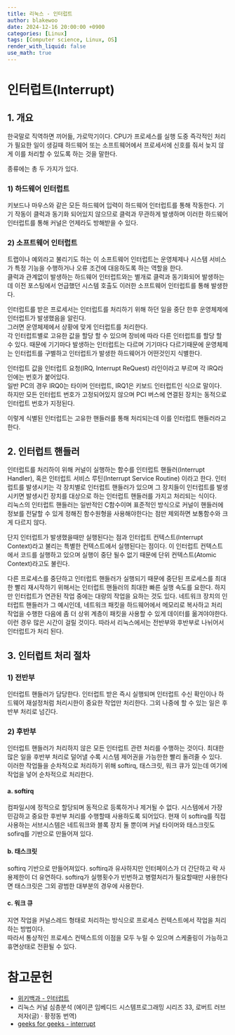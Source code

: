 ```yaml
---
title: 리눅스 - 인터럽트
author: blakewoo
date: 2024-12-16 20:00:00 +0900
categories: [Linux]
tags: [Computer science, Linux, OS] 
render_with_liquid: false
use_math: true
---
```


# 인터럽트(Interrupt)
## 1. 개요
한국말로 직역하면 끼어듦, 가로막기이다.
CPU가 프로세스를 실행 도중 즉각적인 처리가 필요한 일이 생길때 하드웨어 또는 소프트웨어에서 프로세서에 신호를 줘서
늦지 않게 이를 처리할 수 있도록 하는 것을 말한다.

종류에는 총 두 가지가 있다.
### 1) 하드웨어 인터럽트
키보드나 마우스와 같은 모든 하드웨어 입력이 하드웨어 인터럽트를 통해 작동한다. 
기기 작동이 클럭과 동기화 되어있지 않으므로 클럭과 무관하게 발생하며 이러한 하드웨어 인터럽트를 통해 커널은
언제라도 방해받을 수 있다.

### 2) 소프트웨어 인터럽트
트랩이나 예외라고 불리기도 하는 이 소프트웨어 인터럽트는 운영체제나 시스템 서비스가 특정 기능을 수행하거나
오류 조건에 대응하도록 하는 역할을 한다.   
클럭과 관계없이 발생하는 하드웨어 인터럽트와는 별개로 클럭과 동기화되어 발생하는데
이전 포스팅에서 언급했던 시스템 호출도 이러한 소프트웨어 인터럽트를 통해 발생한다.

인터럽트를 받은 프로세서는 인터럽트를 처리하기 위해 하던 일을 중단 한후 운영체제에 인터럽트가 발생했음을 알린다.   
그러면 운영체제에서 상황에 맞게 인터럽트를 처리한다.   
각 인터럽트별로 고유한 값을 할당 할 수 있으며 장비에 따라 다른 인터럽트를 할당 할 수 있다.
때문에 기기마다 발생하는 인터럽트는 다르며 기기마다 다르기때문에 운영체제는 인터럽트를 구별하고 인터럽트가 발생한
하드웨어가 어떤것인지 식별한다.

인터럽트 값을 인터럽트 요청(IRQ, Interrupt ReQuest) 라인이라고 부르며 각 IRQ라인에는 번호가 붙어있다.   
일반 PC의 경우 IRQ0는 타이머 인터럽트, IRQ1은 키보드 인터럽트인 식으로 말이다. 하지만 모든 인터럽트 번호가 고정되어있지 않으며
PCI 버스에 연결된 장치는 동적으로 인터럽트 번호가 지정된다.

이렇게 식별된 인터럽트는 고유한 핸들러를 통해 처리되는데 이를 인터럽트 핸들러라고 한다.

## 2. 인터럽트 핸들러
인터럽트를 처리하이 위해 커널이 실행하는 함수를 인터럽트 핸들러(Interrupt Handler), 혹은 인터럽트 서비스 루틴(Interrupt Service Routine)
이라고 한다. 인터럽트를 발생시키는 각 장치별로 인터럽트 핸들러가 있으며 그 장치들이 인터럽트를 발생시키면 발생시킨 장치를
대상으로 하는 인터럽트 핸들러를 가지고 처리되는 식이다.   
리눅스의 인터럽트 핸들러는 일반적인 C함수이며 표준적인 방식으로 커널이 핸들러에 정보를 전달할 수 있게 정해진 함수원형을
사용해야한다는 점만 제외하면 보통함수와 크게 다르지 않다.

단지 인터럽트가 발생했을때만 실행된다는 점과 인터럽트 컨텍스트(Interrupt Context)라고 불리는 특별한 컨텍스트에서
실행된다는 점이다. 이 인터럽트 컨텍스트에서 코드를 실행하고 있으며 실행이 중단 될수 없기 때문에 단위 컨텍스트(Atomic Context)라고도 불린다.

다른 프로세스를 중단하고 인터럽트 핸들러가 실행되기 때문에 중단된 프로세스를 최대한 빨리 재시작하기 위해서는 인터럽트 핸들러의 최대한 빠른 실행
속도를 요한다. 하지만 인터럽트가 연관된 작업 중에는 대량의 작업을 요하는 것도 있다. 네트워크 장치의 인터럽트 핸들러가 그 예시인데,
네트워크 패킷을 하드웨어에서 메모리로 복사하고 처리 작업을 수행한 다음에 좀 더 상위 계층이 패킷을 사용할 수 있게 데이터를 옮겨야야한다.
이런 경우 많은 시간이 걸릴 것이다. 따라서 리눅스에서는 전반부와 후반부로 나뉘어서 인터럽트가 처리 된다. 

## 3. 인터럽트 처리 절차
### 1) 전반부
인터럽트 핸들러가 담당한다. 인터럽트 받은 즉시 실행되며 인터럽트 수신 확인이나 하드웨어 재설정처럼 처리시한이 중요한 작업만 처리한다.
그외 나중에 할 수 있는 일은 후반부 처리로 넘긴다.

### 2) 후반부
인터럽트 핸들러가 처리하지 않은 모든 인터럽트 관련 처리를 수행하는 것이다. 최대한 많은 일을 후반부 처리로 덜어낼 수록 시스템 제어권을
가능한한 빨리 돌려줄 수 있다.
이러한 작업들을 순차적으로 처리하기 위해 softirq, 태스크릿, 워크 큐가 있는데 여기에 작업을 넣어 순차적으로 처리한다.

#### a. softirq
컴파일시에 정적으로 할당되며 동적으로 등록하거나 제거될 수 없다.
시스템에서 가장 민감하고 중요한 후반부 처리를 수행할때 사용하도록 되어있다. 현재 이 softirq를 직접 사용하는 서브시스템은
네트워크와 블록 장치 둘 뿐이며 커널 타이머와 태스크릿도 sofirq를 기반으로 만들어져 있다.

#### b. 태스크릿
softirq 기반으로 만들어져있다. softirq과 유사하지만 인터페이스가 더 간단하고 락 사용제한이 더 유연하다.
softirq가 실행횟수가 빈번하고 병렬처리가 필요할때만 사용한다면 태스크릿은 그외 광범한 대부분의 경우에 사용한다.

#### c. 워크 큐
지연 작업을 커널스레드 형태로 처리하는 방식으로 프로세스 컨텍스트에서 작업을 처리하는 방법이다.   
따라서 통상적인 프로세스 컨텍스트의 이점을 모두 누릴 수 있으며 스케줄링이 가능하고 휴면상태로 전환될 수 있다.

# 참고문헌
- [위키백과 - 인터럽트](https://ko.wikipedia.org/wiki/%EC%9D%B8%ED%84%B0%EB%9F%BD%ED%8A%B8)
- 리눅스 커널 심층분석 (에이콘 임베디드 시스템프로그래밍 시리즈 33,  로버트 러브 저자(글) · 황정동 번역)
- [geeks for geeks - interrupt](https://www.geeksforgeeks.org/interrupts/)
